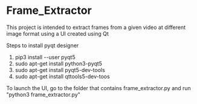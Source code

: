 # Frame_Extractor

This project is intended to extract frames from a given video at different image format using a UI created using Qt

Steps to install pyqt designer
1. pip3 install --user pyqt5
2. sudo apt-get install python3-pyqt5
3. sudo apt-get install pyqt5-dev-tools
4. sudo apt-get install qttools5-dev-toos

To launch the UI, go to the folder that contains frame_extractor.py and run "python3 frame_extractor.py"
